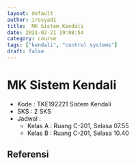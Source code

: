```yaml
---
layout: default
author: irosyadi
title:  MK Sistem Kendali
date: 2021-02-21 19:08:54
category: course
tags: ["kendali", "control systems"]
draft: false
---
```


# MK Sistem Kendali

- Kode : TKE192221 Sistem Kendali 
- SKS : 2 SKS
- Jadwal :
    - Kelas A : Ruang C-201, Selasa 07.55
    - Kelas B : Ruang C-201, Selasa 10.40

## Referensi
